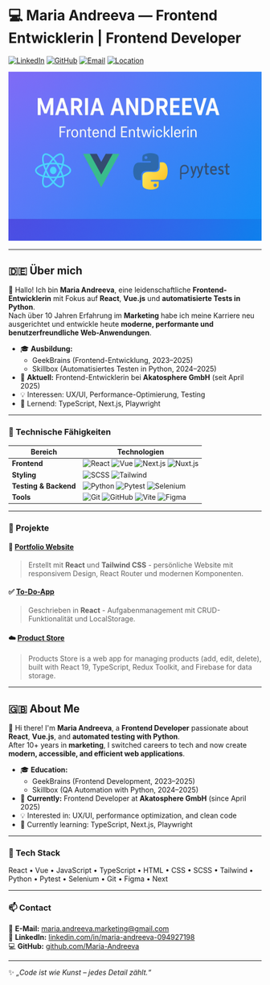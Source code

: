 
# 💻 Maria Andreeva — Frontend Entwicklerin | Frontend Developer

[![LinkedIn](https://img.shields.io/badge/LinkedIn-blue?logo=linkedin&logoColor=white)](https://www.linkedin.com/in/maria-andreeva-094927198/)
[![GitHub](https://img.shields.io/badge/GitHub-000?logo=github&logoColor=white)](https://github.com/Maria-Andreeva)
[![Email](https://img.shields.io/badge/Email-maria.andreeva.marketing%40gmail.com-red?logo=gmail&logoColor=white)](mailto:maria.andreeva.marketing@gmail.com)
[![Location](https://img.shields.io/badge/Wehr-🇩🇪-lightgrey)](#)

![Maria Andreeva Banner](./banner.png)

---

## 🇩🇪 Über mich

👋 Hallo! Ich bin **Maria Andreeva**, eine leidenschaftliche **Frontend-Entwicklerin** mit Fokus auf **React**, **Vue.js** und **automatisierte Tests in Python**.  
Nach über 10 Jahren Erfahrung im **Marketing** habe ich meine Karriere neu ausgerichtet und entwickle heute **moderne, performante und benutzerfreundliche Web-Anwendungen**.

- 🎓 **Ausbildung:**  
  - GeekBrains (Frontend-Entwicklung, 2023–2025)  
  - Skillbox (Automatisiertes Testen in Python, 2024–2025)
- 💼 **Aktuell:** Frontend-Entwicklerin bei **Akatosphere GmbH** (seit April 2025)  
- 💡 Interessen: UX/UI, Performance-Optimierung, Testing  
- 🌱 Lernend: TypeScript, Next.js, Playwright  

---

### 🧠 Technische Fähigkeiten

| Bereich | Technologien |
|----------|---------------|
| **Frontend** | ![React](https://img.shields.io/badge/-React-61DAFB?logo=react&logoColor=black) ![Vue](https://img.shields.io/badge/-Vue.js-4FC08D?logo=vue.js&logoColor=white) ![Next.js](https://img.shields.io/badge/-Next.js-000?logo=next.js) ![Nuxt.js](https://img.shields.io/badge/-Nuxt.js-00DC82?logo=nuxt.js&logoColor=white) |
| **Styling** | ![SCSS](https://img.shields.io/badge/-SCSS-CC6699?logo=sass&logoColor=white) ![Tailwind](https://img.shields.io/badge/-Tailwind_CSS-06B6D4?logo=tailwind-css&logoColor=white) |
| **Testing & Backend** | ![Python](https://img.shields.io/badge/-Python-3776AB?logo=python&logoColor=white) ![Pytest](https://img.shields.io/badge/-Pytest-0A9EDC?logo=pytest&logoColor=white) ![Selenium](https://img.shields.io/badge/-Selenium-43B02A?logo=selenium&logoColor=white) |
| **Tools** | ![Git](https://img.shields.io/badge/-Git-F05032?logo=git&logoColor=white) ![GitHub](https://img.shields.io/badge/-GitHub-181717?logo=github) ![Vite](https://img.shields.io/badge/-Vite-646CFF?logo=vite&logoColor=white) ![Figma](https://img.shields.io/badge/-Figma-F24E1E?logo=figma&logoColor=white) |

---

### 💼 Projekte

#### 🧩 [Portfolio Website](#)
> Erstellt mit **React** und **Tailwind CSS** - persönliche Website mit responsivem Design, React Router und modernen Komponenten.

#### ✅ [To-Do-App](https://github.com/Maria-Andreeva/MeetingSchedulerApp)
> Geschrieben in **React** - Aufgabenmanagement mit CRUD-Funktionalität und LocalStorage.

#### ☁️ [Product Store](https://github.com/Maria-Andreeva/Products_Store)
> Products Store is a web app for managing products (add, edit, delete), built with React 19, TypeScript, Redux Toolkit, and Firebase for data storage.

---

## 🇬🇧 About Me

👋 Hi there! I'm **Maria Andreeva**, a **Frontend Developer** passionate about **React**, **Vue.js**, and **automated testing with Python**.  
After 10+ years in **marketing**, I switched careers to tech and now create **modern, accessible, and efficient web applications**.

- 🎓 **Education:**  
  - GeekBrains (Frontend Development, 2023–2025)  
  - Skillbox (QA Automation with Python, 2024–2025)
- 💼 **Currently:** Frontend Developer at **Akatosphere GmbH** (since April 2025)  
- 💡 Interested in: UX/UI, performance optimization, and clean code  
- 🌱 Currently learning: TypeScript, Next.js, Playwright  

---

### 🧠 Tech Stack

React • Vue • JavaScript • TypeScript • HTML • CSS • SCSS • Tailwind • Python • Pytest • Selenium • Git • Figma • Next

---

### 📫 Contact

📧 **E-Mail:** [maria.andreeva.marketing@gmail.com](mailto:maria.andreeva.marketing@gmail.com)  
💼 **LinkedIn:** [linkedin.com/in/maria-andreeva-094927198](https://www.linkedin.com/in/maria-andreeva-094927198/)  
💻 **GitHub:** [github.com/Maria-Andreeva](https://github.com/Maria-Andreeva)

---

✨ _„Code ist wie Kunst – jedes Detail zählt.“_

